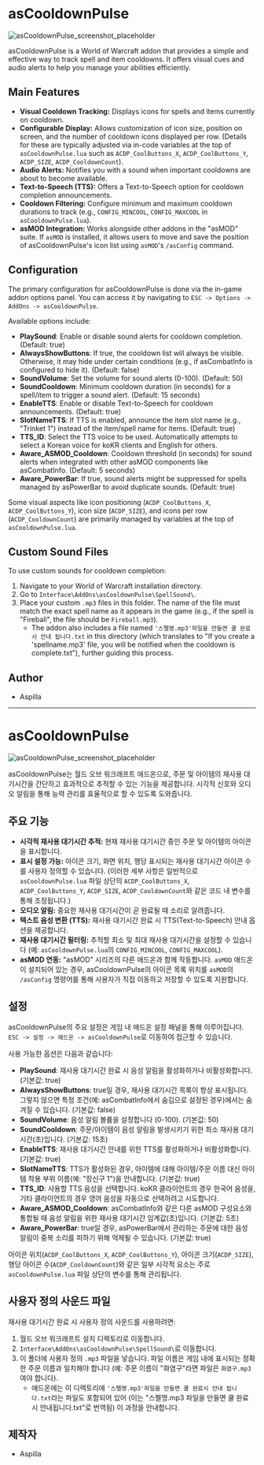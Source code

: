 # asCooldownPulse

![asCooldownPulse_screenshot_placeholder](https://github.com/aspilla/asMOD/blob/main/.Pictures/asCooldownPulse_screenshot_placeholder.png?raw=true)

asCooldownPulse is a World of Warcraft addon that provides a simple and effective way to track spell and item cooldowns. It offers visual cues and audio alerts to help you manage your abilities efficiently.

## Main Features

*   **Visual Cooldown Tracking:** Displays icons for spells and items currently on cooldown.
*   **Configurable Display:** Allows customization of icon size, position on screen, and the number of cooldown icons displayed per row. (Details for these are typically adjusted via in-code variables at the top of `asCooldownPulse.lua` such as `ACDP_CoolButtons_X`, `ACDP_CoolButtons_Y`, `ACDP_SIZE`, `ACDP_CooldownCount`).
*   **Audio Alerts:** Notifies you with a sound when important cooldowns are about to become available.
*   **Text-to-Speech (TTS):** Offers a Text-to-Speech option for cooldown completion announcements.
*   **Cooldown Filtering:** Configure minimum and maximum cooldown durations to track (e.g., `CONFIG_MINCOOL`, `CONFIG_MAXCOOL` in `asCooldownPulse.lua`).
*   **asMOD Integration:** Works alongside other addons in the "asMOD" suite. If `asMOD` is installed, it allows users to move and save the position of asCooldownPulse's icon list using `asMOD`'s `/asConfig` command.

## Configuration

The primary configuration for asCooldownPulse is done via the in-game addon options panel. You can access it by navigating to `ESC -> Options -> AddOns -> asCooldownPulse`.

Available options include:

*   **PlaySound**: Enable or disable sound alerts for cooldown completion. (Default: true)
*   **AlwaysShowButtons**: If true, the cooldown list will always be visible. Otherwise, it may hide under certain conditions (e.g., if asCombatInfo is configured to hide it). (Default: false)
*   **SoundVolume**: Set the volume for sound alerts (0-100). (Default: 50)
*   **SoundCooldown**: Minimum cooldown duration (in seconds) for a spell/item to trigger a sound alert. (Default: 15 seconds)
*   **EnableTTS**: Enable or disable Text-to-Speech for cooldown announcements. (Default: true)
*   **SlotNameTTS**: If TTS is enabled, announce the item slot name (e.g., "Trinket 1") instead of the item/spell name for items. (Default: true)
*   **TTS_ID**: Select the TTS voice to be used. Automatically attempts to select a Korean voice for koKR clients and English for others.
*   **Aware_ASMOD_Cooldown**: Cooldown threshold (in seconds) for sound alerts when integrated with other asMOD components like asCombatInfo. (Default: 5 seconds)
*   **Aware_PowerBar**: If true, sound alerts might be suppressed for spells managed by asPowerBar to avoid duplicate sounds. (Default: true)

Some visual aspects like icon positioning (`ACDP_CoolButtons_X`, `ACDP_CoolButtons_Y`), icon size (`ACDP_SIZE`), and icons per row (`ACDP_CooldownCount`) are primarily managed by variables at the top of `asCooldownPulse.lua`.

## Custom Sound Files

To use custom sounds for cooldown completion:

1.  Navigate to your World of Warcraft installation directory.
2.  Go to `Interface\AddOns\asCooldownPulse\SpellSound\`.
3.  Place your custom `.mp3` files in this folder. The name of the file must match the exact spell name as it appears in the game (e.g., if the spell is "Fireball", the file should be `Fireball.mp3`).
    *   The addon also includes a file named `'스펠명.mp3'파일을 만들면 쿨 완료시 안내 됩니다.txt` in this directory (which translates to "If you create a 'spellname.mp3' file, you will be notified when the cooldown is complete.txt"), further guiding this process.

## Author

*   Aspilla

---

# asCooldownPulse

![asCooldownPulse_screenshot_placeholder](https://github.com/aspilla/asMOD/blob/main/.Pictures/asCooldownPulse_screenshot_placeholder.png?raw=true)

asCooldownPulse는 월드 오브 워크래프트 애드온으로, 주문 및 아이템의 재사용 대기시간을 간단하고 효과적으로 추적할 수 있는 기능을 제공합니다. 시각적 신호와 오디오 알림을 통해 능력 관리를 효율적으로 할 수 있도록 도와줍니다.

## 주요 기능

*   **시각적 재사용 대기시간 추적:** 현재 재사용 대기시간 중인 주문 및 아이템의 아이콘을 표시합니다.
*   **표시 설정 가능:** 아이콘 크기, 화면 위치, 행당 표시되는 재사용 대기시간 아이콘 수를 사용자 정의할 수 있습니다. (이러한 세부 사항은 일반적으로 `asCooldownPulse.lua` 파일 상단의 `ACDP_CoolButtons_X`, `ACDP_CoolButtons_Y`, `ACDP_SIZE`, `ACDP_CooldownCount`와 같은 코드 내 변수를 통해 조정됩니다.)
*   **오디오 알림:** 중요한 재사용 대기시간이 곧 완료될 때 소리로 알려줍니다.
*   **텍스트 음성 변환 (TTS):** 재사용 대기시간 완료 시 TTS(Text-to-Speech) 안내 옵션을 제공합니다.
*   **재사용 대기시간 필터링:** 추적할 최소 및 최대 재사용 대기시간을 설정할 수 있습니다 (예: `asCooldownPulse.lua`의 `CONFIG_MINCOOL`, `CONFIG_MAXCOOL`).
*   **asMOD 연동:** "asMOD" 시리즈의 다른 애드온과 함께 작동합니다. `asMOD` 애드온이 설치되어 있는 경우, asCooldownPulse의 아이콘 목록 위치를 `asMOD`의 `/asConfig` 명령어를 통해 사용자가 직접 이동하고 저장할 수 있도록 지원합니다.

## 설정

asCooldownPulse의 주요 설정은 게임 내 애드온 설정 패널을 통해 이루어집니다. `ESC -> 설정 -> 애드온 -> asCooldownPulse`로 이동하여 접근할 수 있습니다.

사용 가능한 옵션은 다음과 같습니다:

*   **PlaySound**: 재사용 대기시간 완료 시 음성 알림을 활성화하거나 비활성화합니다. (기본값: true)
*   **AlwaysShowButtons**: true일 경우, 재사용 대기시간 목록이 항상 표시됩니다. 그렇지 않으면 특정 조건(예: asCombatInfo에서 숨김으로 설정된 경우)에서는 숨겨질 수 있습니다. (기본값: false)
*   **SoundVolume**: 음성 알림 볼륨을 설정합니다 (0-100). (기본값: 50)
*   **SoundCooldown**: 주문/아이템이 음성 알림을 발생시키기 위한 최소 재사용 대기시간(초)입니다. (기본값: 15초)
*   **EnableTTS**: 재사용 대기시간 안내를 위한 TTS를 활성화하거나 비활성화합니다. (기본값: true)
*   **SlotNameTTS**: TTS가 활성화된 경우, 아이템에 대해 아이템/주문 이름 대신 아이템 착용 부위 이름(예: "장신구 1")을 안내합니다. (기본값: true)
*   **TTS_ID**: 사용할 TTS 음성을 선택합니다. koKR 클라이언트의 경우 한국어 음성을, 기타 클라이언트의 경우 영어 음성을 자동으로 선택하려고 시도합니다.
*   **Aware_ASMOD_Cooldown**: asCombatInfo와 같은 다른 asMOD 구성요소와 통합될 때 음성 알림을 위한 재사용 대기시간 임계값(초)입니다. (기본값: 5초)
*   **Aware_PowerBar**: true일 경우, asPowerBar에서 관리하는 주문에 대한 음성 알림이 중복 소리를 피하기 위해 억제될 수 있습니다. (기본값: true)

아이콘 위치(`ACDP_CoolButtons_X`, `ACDP_CoolButtons_Y`), 아이콘 크기(`ACDP_SIZE`), 행당 아이콘 수(`ACDP_CooldownCount`)와 같은 일부 시각적 요소는 주로 `asCooldownPulse.lua` 파일 상단의 변수를 통해 관리됩니다.

## 사용자 정의 사운드 파일

재사용 대기시간 완료 시 사용자 정의 사운드를 사용하려면:

1.  월드 오브 워크래프트 설치 디렉토리로 이동합니다.
2.  `Interface\AddOns\asCooldownPulse\SpellSound\`로 이동합니다.
3.  이 폴더에 사용자 정의 `.mp3` 파일을 넣습니다. 파일 이름은 게임 내에 표시되는 정확한 주문 이름과 일치해야 합니다 (예: 주문 이름이 "화염구"라면 파일은 `화염구.mp3`여야 합니다).
    *   애드온에는 이 디렉토리에 `'스펠명.mp3'파일을 만들면 쿨 완료시 안내 됩니다.txt`라는 파일도 포함되어 있어 (이는 "스펠명.mp3 파일을 만들면 쿨 완료 시 안내됩니다.txt"로 번역됨) 이 과정을 안내합니다.

## 제작자

*   Aspilla
